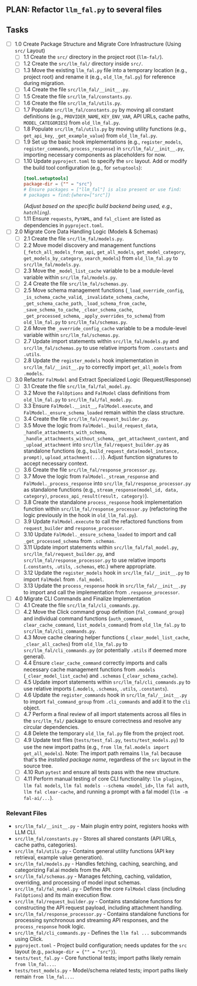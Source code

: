 ## PLAN: Refactor `llm_fal.py` to several files

## Tasks

- [ ] 1.0 Create Package Structure and Migrate Core Infrastructure (Using `src/` Layout)
    - [ ] 1.1 Create the `src/` directory in the project root (`llm-fal/`).
    - [ ] 1.2 Create the `src/llm_fal/` directory inside `src/`.
    - [ ] 1.3 Move the existing `llm_fal.py` file into a temporary location (e.g., project root) and rename it (e.g., `old_llm_fal.py`) for reference during migration.
    - [ ] 1.4 Create the file `src/llm_fal/__init__.py`.
    - [ ] 1.5 Create the file `src/llm_fal/constants.py`.
    - [ ] 1.6 Create the file `src/llm_fal/utils.py`.
    - [ ] 1.7 Populate `src/llm_fal/constants.py` by moving all constant definitions (e.g., `PROVIDER_NAME`, `KEY_ENV_VAR`, API URLs, cache paths, `MODEL_CATEGORIES`) from `old_llm_fal.py`.
    - [ ] 1.8 Populate `src/llm_fal/utils.py` by moving utility functions (e.g., `get_api_key`, `_get_example_value`) from `old_llm_fal.py`.
    - [ ] 1.9 Set up the basic hook implementations (e.g., `register_models`, `register_commands`, `process_response`) in `src/llm_fal/__init__.py`, importing necessary components as placeholders for now.
    - [ ] 1.10 Update `pyproject.toml` to specify the `src` layout. Add or modify the build tool configuration (e.g., for `setuptools`):
        ```toml
        [tool.setuptools]
        package-dir = {"" = "src"}
        # Ensure packages = ["llm_fal"] is also present or use find:
        # packages = find:{where=["src"]}
        ```
        *(Adjust based on the specific build backend being used, e.g., `hatchling`)*.
    - [ ] 1.11 Ensure `requests`, `PyYAML`, and `fal_client` are listed as dependencies in `pyproject.toml`.

- [ ] 2.0 Migrate Core Data Handling Logic (Models & Schemas)
    - [ ] 2.1 Create the file `src/llm_fal/models.py`.
    - [ ] 2.2 Move model discovery and management functions (`_fetch_all_models_from_api`, `get_all_models`, `get_model_category`, `get_models_by_category`, `search_models`) from `old_llm_fal.py` to `src/llm_fal/models.py`.
    - [ ] 2.3 Move the `_model_list_cache` variable to be a module-level variable within `src/llm_fal/models.py`.
    - [ ] 2.4 Create the file `src/llm_fal/schemas.py`.
    - [ ] 2.5 Move schema management functions (`_load_override_config`, `_is_schema_cache_valid`, `_invalidate_schema_cache`, `_get_schema_cache_path`, `_load_schema_from_cache`, `_save_schema_to_cache`, `_clear_schema_cache`, `_get_processed_schema`, `_apply_overrides_to_schema`) from `old_llm_fal.py` to `src/llm_fal/schemas.py`.
    - [ ] 2.6 Move the `_override_config_cache` variable to be a module-level variable within `src/llm_fal/schemas.py`.
    - [ ] 2.7 Update import statements within `src/llm_fal/models.py` and `src/llm_fal/schemas.py` to use relative imports from `.constants` and `.utils`.
    - [ ] 2.8 Update the `register_models` hook implementation in `src/llm_fal/__init__.py` to correctly import `get_all_models` from `.models`.

- [ ] 3.0 Refactor `FalModel` and Extract Specialized Logic (Request/Response)
    - [ ] 3.1 Create the file `src/llm_fal/fal_model.py`.
    - [ ] 3.2 Move the `FalOptions` and `FalModel` class definitions from `old_llm_fal.py` to `src/llm_fal/fal_model.py`.
    - [ ] 3.3 Ensure `FalModel.__init__`, `FalModel.execute`, and `FalModel._ensure_schema_loaded` remain within the class structure.
    - [ ] 3.4 Create the file `src/llm_fal/request_builder.py`.
    - [ ] 3.5 Move the logic from `FalModel._build_request_data`, `_handle_attachments_with_schema`, `_handle_attachments_without_schema`, `_get_attachment_content`, and `_upload_attachment` into `src/llm_fal/request_builder.py` as standalone functions (e.g., `build_request_data(model_instance, prompt)`, `upload_attachment(...)`). Adjust function signatures to accept necessary context.
    - [ ] 3.6 Create the file `src/llm_fal/response_processor.py`.
    - [ ] 3.7 Move the logic from `FalModel._stream_response` and `FalModel._process_response` into `src/llm_fal/response_processor.py` as standalone functions (e.g., `stream_response(model_id, data, category)`, `process_api_result(result, category)`).
    - [ ] 3.8 Create the standalone `process_response` hook implementation function within `src/llm_fal/response_processor.py` (refactoring the logic previously in the hook in `old_llm_fal.py`).
    - [ ] 3.9 Update `FalModel.execute` to call the refactored functions from `request_builder` and `response_processor`.
    - [ ] 3.10 Update `FalModel._ensure_schema_loaded` to import and call `_get_processed_schema` from `.schemas`.
    - [ ] 3.11 Update import statements within `src/llm_fal/fal_model.py`, `src/llm_fal/request_builder.py`, and `src/llm_fal/response_processor.py` to use relative imports (`.constants`, `.utils`, `.schemas`, etc.) where appropriate.
    - [ ] 3.12 Update the `register_models` hook in `src/llm_fal/__init__.py` to import `FalModel` from `.fal_model`.
    - [ ] 3.13 Update the `process_response` hook in `src/llm_fal/__init__.py` to import and call the implementation from `.response_processor`.

- [ ] 4.0 Migrate CLI Commands and Finalize Implementation
    - [ ] 4.1 Create the file `src/llm_fal/cli_commands.py`.
    - [ ] 4.2 Move the Click command group definition (`fal_command_group`) and individual command functions (`auth_command`, `clear_cache_command`, `list_models_command`) from `old_llm_fal.py` to `src/llm_fal/cli_commands.py`.
    - [ ] 4.3 Move cache clearing helper functions (`_clear_model_list_cache`, `_clear_all_caches`) from `old_llm_fal.py` to `src/llm_fal/cli_commands.py` (or potentially `.utils` if deemed more general).
    - [ ] 4.4 Ensure `clear_cache_command` correctly imports and calls necessary cache management functions from `.models` (`_clear_model_list_cache`) and `.schemas` (`_clear_schema_cache`).
    - [ ] 4.5 Update import statements within `src/llm_fal/cli_commands.py` to use relative imports (`.models`, `.schemas`, `.utils`, `.constants`).
    - [ ] 4.6 Update the `register_commands` hook in `src/llm_fal/__init__.py` to import `fal_command_group` from `.cli_commands` and add it to the `cli` object.
    - [ ] 4.7 Perform a final review of all import statements across all files in the `src/llm_fal/` package to ensure correctness and resolve any circular dependencies.
    - [ ] 4.8 Delete the temporary `old_llm_fal.py` file from the project root.
    - [ ] 4.9 Update test files (`tests/test_fal.py`, `tests/test_models.py`) to use the new import paths (e.g., `from llm_fal.models import get_all_models`). Note: The import path remains `llm_fal` because that's the *installed package name*, regardless of the `src` layout in the source tree.
    - [ ] 4.10 Run `pytest` and ensure all tests pass with the new structure.
    - [ ] 4.11 Perform manual testing of core CLI functionality: `llm plugins`, `llm fal models`, `llm fal models --schema <model_id>`, `llm fal auth`, `llm fal clear-cache`, and running a prompt with a fal model (`llm -m fal-ai/...`).

### Relevant Files

- `src/llm_fal/__init__.py` - Main plugin entry point, registers hooks with LLM CLI.
- `src/llm_fal/constants.py` - Stores all shared constants (API URLs, cache paths, categories).
- `src/llm_fal/utils.py` - Contains general utility functions (API key retrieval, example value generation).
- `src/llm_fal/models.py` - Handles fetching, caching, searching, and categorizing Fal.ai models from the API.
- `src/llm_fal/schemas.py` - Manages fetching, caching, validation, overriding, and processing of model input schemas.
- `src/llm_fal/fal_model.py` - Defines the core `FalModel` class (including `FalOptions`) and its main execution flow.
- `src/llm_fal/request_builder.py` - Contains standalone functions for constructing the API request payload, including attachment handling.
- `src/llm_fal/response_processor.py` - Contains standalone functions for processing synchronous and streaming API responses, and the `process_response` hook logic.
- `src/llm_fal/cli_commands.py` - Defines the `llm fal ...` subcommands using Click.
- `pyproject.toml` - Project build configuration; needs updates for the `src` layout (e.g., `package-dir = {"" = "src"}`).
- `tests/test_fal.py` - Core functional tests; import paths likely remain `from llm_fal...`.
- `tests/test_models.py` - Model/schema related tests; import paths likely remain `from llm_fal...`.